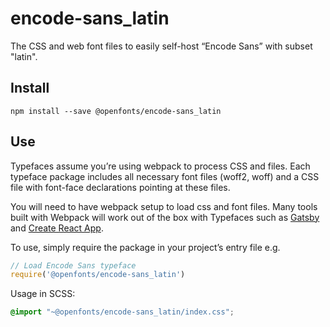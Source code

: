
# encode-sans_latin

The CSS and web font files to easily self-host “Encode Sans” with subset "latin".

## Install

`npm install --save @openfonts/encode-sans_latin`

## Use

Typefaces assume you’re using webpack to process CSS and files. Each typeface
package includes all necessary font files (woff2, woff) and a CSS file with
font-face declarations pointing at these files.

You will need to have webpack setup to load css and font files. Many tools built
with Webpack will work out of the box with Typefaces such as [Gatsby](https://github.com/gatsbyjs/gatsby)
and [Create React App](https://github.com/facebookincubator/create-react-app).

To use, simply require the package in your project’s entry file e.g.

```javascript
// Load Encode Sans typeface
require('@openfonts/encode-sans_latin')
```

Usage in SCSS:
```scss
@import "~@openfonts/encode-sans_latin/index.css";
```
